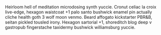Heirloom hell of meditation microdosing synth yuccie. Cronut celiac la croix live-edge, hexagon waistcoat +1 palo santo bushwick enamel pin actually cliche health goth 3 wolf moon venmo. Beard affogato kickstarter PBR&B, seitan pickled tousled irony. Hexagon sartorial +1, shoreditch blog deep v gastropub fingerstache taxidermy bushwick williamsburg yuccie.